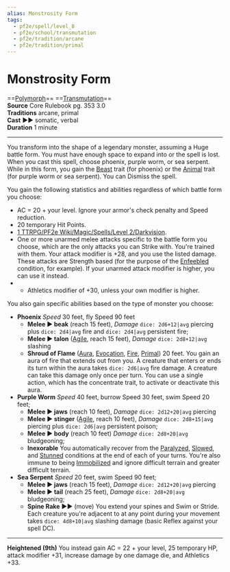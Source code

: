 ```yaml
---
alias: Monstrosity Form
tags:
  - pf2e/spell/level_8
  - pf2e/school/transmutation
  - pf2e/tradition/arcane
  - pf2e/tradition/primal
---
```


# Monstrosity Form

==[Polymorph](../../../Traits/Polymorph.md)== ==[Transmutation](../../../Traits/Transmutation.md)==  
__Source__ Core Rulebook pg. 353 3.0  
**Traditions** arcane, primal  
**Cast** ►► somatic, verbal  
**Duration** 1 minute

---

You transform into the shape of a legendary monster, assuming a Huge battle form. You must have enough space to expand into or the spell is lost. When you cast this spell, choose phoenix, purple worm, or sea serpent. While in this form, you gain the [Beast](../../../Traits/Beast.md) trait (for phoenix) or the [Animal](../../../Traits/Animal.md) trait (for purple worm or sea serpent). You can Dismiss the spell.

You gain the following statistics and abilities regardless of which battle form you choose:

- AC = 20 + your level. Ignore your armor's check penalty and Speed reduction.
- 20 temporary Hit Points.
- [1 TTRPG/PF2e Wiki/Magic/Spells/Level 2/Darkvision](1%20TTRPG/PF2e%20Wiki/Magic/Spells/Level%202/Darkvision).
- One or more unarmed melee attacks specific to the battle form you choose, which are the only attacks you can Strike with. You're trained with them. Your attack modifier is +28, and you use the listed damage. These attacks are Strength based (for the purpose of the [Enfeebled](../../../Conditions/Enfeebled.md) condition, for example). If your unarmed attack modifier is higher, you can use it instead.
- - Athletics modifier of +30, unless your own modifier is higher.

You also gain specific abilities based on the type of monster you choose:

- **Phoenix** _Speed_ 30 feet, fly Speed 90 feet
	- **Melee ► beak** (reach 15 feet), _Damage_ `dice: 2d6+12|avg` piercing plus `dice: 2d4|avg` fire and `dice: 2d4|avg` persistent fire;
	- **Melee ► talon** ([Agile](../../../Traits/Agile.md), reach 15 feet), _Damage_ `dice: 2d8+12|avg` slashing
	- **Shroud of Flame** ([Aura](../../../Traits/Aura.md), [Evocation](../../../Traits/Evocation.md), [Fire](../../../Traits/Fire.md), [Primal](../../../Traits/Primal.md)) 20 feet. You gain an aura of fire that extends out from you. A creature that enters or ends its turn within the aura takes `dice: 2d6|avg` fire damage. A creature can take this damage only once per turn. You can use a single action, which has the concentrate trait, to activate or deactivate this aura.
- **Purple Worm** _Speed_ 40 feet, burrow Speed 30 feet, swim Speed 20 feet;
	- **Melee ► jaws** (reach 10 feet), _Damage_ `dice: 2d12+20|avg` piercing
	- **Melee ► stinger** ([Agile](../../../Traits/Agile.md), reach 10 feet), _Damage_ `dice: 2d8+15|avg` piercing plus `dice: 2d6|avg` persistent poison;
	- **Melee ► body** (reach 10 feet) _Damage_ `dice: 2d8+20|avg` bludgeoning;
	- **Inexorable** You automatically recover from the [Paralyzed](../../../Conditions/Paralyzed.md), [Slowed](../../../Conditions/Slowed.md), and [Stunned](../../../Conditions/Stunned.md) conditions at the end of each of your turns. You're also immune to being [Immobilized](../../../Conditions/Immobilized.md) and ignore difficult terrain and greater difficult terrain.
- **Sea Serpent** _Speed_ 20 feet, swim Speed 90 feet;
	- **Melee ► jaws** (reach 15 feet), _Damage_ `dice: 2d12+20|avg` piercing
	- **Melee ► tail** (reach 25 feet), _Damage_ `dice: 2d8+20|avg` bludgeoning;
	- **Spine Rake** ►► (move) You extend your spines and Swim or Stride. Each creature you're adjacent to at any point during your movement takes `dice: 4d8+10|avg` slashing damage (basic Reflex against your spell DC).

<hr>

**Heightened (9th)** You instead gain AC = 22 + your level, 25 temporary HP, attack modifier +31, increase damage by one damage die, and Athletics +33.
